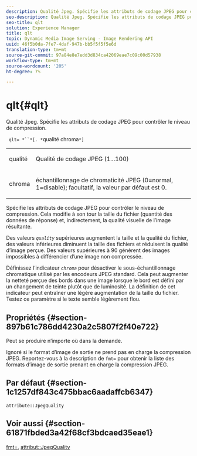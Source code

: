 ```yaml
---
description: Qualité Jpeg. Spécifie les attributs de codage JPEG pour contrôler le niveau de compression.
seo-description: Qualité Jpeg. Spécifie les attributs de codage JPEG pour contrôler le niveau de compression.
seo-title: qlt
solution: Experience Manager
title: qlt
topic: Dynamic Media Image Serving - Image Rendering API
uuid: 46f5b0da-7fe7-4daf-947b-bb5f5f5f5e6d
translation-type: tm+mt
source-git-commit: 97a84e8e7edd3d834ca42069eae7c09c00d57938
workflow-type: tm+mt
source-wordcount: '205'
ht-degree: 7%

---
```



# qlt{#qlt}

Qualité Jpeg. Spécifie les attributs de codage JPEG pour contrôler le niveau de compression.

` qlt= *``*[. *`qualité chroma`*]`

<table id="simpletable_A245B6A3D2374A6A89DE63A5621CFEC0"> 
 <tr class="strow"> 
  <td class="stentry"> <p> <span class="varname"> qualité </span> </p> </td> 
  <td class="stentry"> <p>Qualité de codage JPEG (1...100) </p> </td> 
 </tr> 
 <tr class="strow"> 
  <td class="stentry"> <p> <span class="varname"> chroma  </span> </p> </td> 
  <td class="stentry"> <p>échantillonnage de chromaticité JPEG (0=normal, 1=disable); facultatif, la valeur par défaut est 0. </p> </td> 
 </tr> 
</table>

Spécifie les attributs de codage JPEG pour contrôler le niveau de compression. Cela modifie à son tour la taille du fichier (quantité des données de réponse) et, indirectement, la qualité visuelle de l’image résultante.

Des valeurs *`quality`* supérieures augmentent la taille et la qualité du fichier, des valeurs inférieures diminuent la taille des fichiers et réduisent la qualité d’image perçue. Des valeurs supérieures à 90 génèrent des images impossibles à différencier d’une image non compressée.

Définissez l’indicateur *`chroma`* pour désactiver le sous-échantillonnage chromatique utilisé par les encodeurs JPEG standard. Cela peut augmenter la netteté perçue des bords dans une image lorsque le bord est défini par un changement de teinte plutôt que de luminosité. La définition de cet indicateur peut entraîner une légère augmentation de la taille du fichier. Testez ce paramètre si le texte semble légèrement flou.

## Propriétés {#section-897b61c786dd4230a2c5807f2f40e722}

Peut se produire n’importe où dans la demande.

Ignoré si le format d’image de sortie ne prend pas en charge la compression JPEG. Reportez-vous à la description de `fmt=` pour obtenir la liste des formats d’image de sortie prenant en charge la compression JPEG.

## Par défaut {#section-1c1257df843c475bbac6aadaffcb6347}

`attribute::JpegQuality`

## Voir aussi {#section-61871fbded3a42f68cf3bdcaed35eae1}

[fmt=](../../../../../ir-api/http-protocol/image-rendering-api-ref/c-ir-http-protocol-ref/c-ir-http-protocol-command-reference/r-ir-fmt.md#reference-4c743f67d56b47c5b774fcc900ff758c),  [attribut::JpegQuality](../../../../../ir-api/material-cat/image-rendering-api-ref/c-ir-material-catalog/c-ir-attributes-reference/r-ir-jpegquality.md#reference-d86fc5ad18bb436891efdbe1f98fea50)
